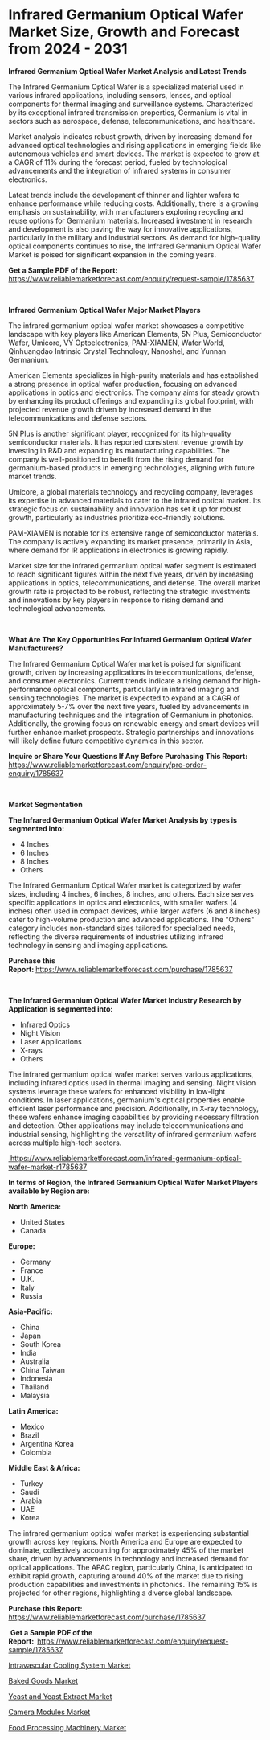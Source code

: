 <p><h1>Infrared Germanium Optical Wafer Market Size, Growth and Forecast from 2024 - 2031</h1></p><p><strong>Infrared Germanium Optical Wafer Market Analysis and Latest Trends</strong></p>
<p><p>The Infrared Germanium Optical Wafer is a specialized material used in various infrared applications, including sensors, lenses, and optical components for thermal imaging and surveillance systems. Characterized by its exceptional infrared transmission properties, Germanium is vital in sectors such as aerospace, defense, telecommunications, and healthcare. </p><p>Market analysis indicates robust growth, driven by increasing demand for advanced optical technologies and rising applications in emerging fields like autonomous vehicles and smart devices. The market is expected to grow at a CAGR of 11% during the forecast period, fueled by technological advancements and the integration of infrared systems in consumer electronics.</p><p>Latest trends include the development of thinner and lighter wafers to enhance performance while reducing costs. Additionally, there is a growing emphasis on sustainability, with manufacturers exploring recycling and reuse options for Germanium materials. Increased investment in research and development is also paving the way for innovative applications, particularly in the military and industrial sectors. As demand for high-quality optical components continues to rise, the Infrared Germanium Optical Wafer Market is poised for significant expansion in the coming years.</p></p>
<p><strong>Get a Sample PDF of the Report:&nbsp;</strong> <a href="https://www.reliablemarketforecast.com/enquiry/request-sample/1785637?utm_campaign=1170&utm_medium=2&utm_source=Github&utm_content=ia&utm_term=18122024&utm_id=infrared-germanium-optical-wafer">https://www.reliablemarketforecast.com/enquiry/request-sample/1785637</a></p>
<p>&nbsp;</p>
<p><strong>Infrared Germanium Optical Wafer Major Market Players</strong></p>
<p><p>The infrared germanium optical wafer market showcases a competitive landscape with key players like American Elements, 5N Plus, Semiconductor Wafer, Umicore, VY Optoelectronics, PAM-XIAMEN, Wafer World, Qinhuangdao Intrinsic Crystal Technology, Nanoshel, and Yunnan Germanium.</p><p>American Elements specializes in high-purity materials and has established a strong presence in optical wafer production, focusing on advanced applications in optics and electronics. The company aims for steady growth by enhancing its product offerings and expanding its global footprint, with projected revenue growth driven by increased demand in the telecommunications and defense sectors.</p><p>5N Plus is another significant player, recognized for its high-quality semiconductor materials. It has reported consistent revenue growth by investing in R&D and expanding its manufacturing capabilities. The company is well-positioned to benefit from the rising demand for germanium-based products in emerging technologies, aligning with future market trends.</p><p>Umicore, a global materials technology and recycling company, leverages its expertise in advanced materials to cater to the infrared optical market. Its strategic focus on sustainability and innovation has set it up for robust growth, particularly as industries prioritize eco-friendly solutions.</p><p>PAM-XIAMEN is notable for its extensive range of semiconductor materials. The company is actively expanding its market presence, primarily in Asia, where demand for IR applications in electronics is growing rapidly.</p><p>Market size for the infrared germanium optical wafer segment is estimated to reach significant figures within the next five years, driven by increasing applications in optics, telecommunications, and defense. The overall market growth rate is projected to be robust, reflecting the strategic investments and innovations by key players in response to rising demand and technological advancements.</p></p>
<p>&nbsp;</p>
<p><strong>What Are The Key Opportunities For Infrared Germanium Optical Wafer Manufacturers?</strong></p>
<p><p>The Infrared Germanium Optical Wafer market is poised for significant growth, driven by increasing applications in telecommunications, defense, and consumer electronics. Current trends indicate a rising demand for high-performance optical components, particularly in infrared imaging and sensing technologies. The market is expected to expand at a CAGR of approximately 5-7% over the next five years, fueled by advancements in manufacturing techniques and the integration of Germanium in photonics. Additionally, the growing focus on renewable energy and smart devices will further enhance market prospects. Strategic partnerships and innovations will likely define future competitive dynamics in this sector.</p></p>
<p><strong>Inquire or Share Your Questions If Any Before Purchasing This Report:</strong> <a href="https://www.reliablemarketforecast.com/enquiry/pre-order-enquiry/1785637?utm_campaign=1170&utm_medium=2&utm_source=Github&utm_content=ia&utm_term=18122024&utm_id=infrared-germanium-optical-wafer">https://www.reliablemarketforecast.com/enquiry/pre-order-enquiry/1785637</a></p>
<p>&nbsp;</p>
<p><strong>Market Segmentation</strong></p>
<p><strong>The Infrared Germanium Optical Wafer Market Analysis by types is segmented into:</strong></p>
<p><ul><li>4 Inches</li><li>6 Inches</li><li>8 Inches</li><li>Others</li></ul></p>
<p><p>The Infrared Germanium Optical Wafer market is categorized by wafer sizes, including 4 inches, 6 inches, 8 inches, and others. Each size serves specific applications in optics and electronics, with smaller wafers (4 inches) often used in compact devices, while larger wafers (6 and 8 inches) cater to high-volume production and advanced applications. The "Others" category includes non-standard sizes tailored for specialized needs, reflecting the diverse requirements of industries utilizing infrared technology in sensing and imaging applications.</p></p>
<p><strong>Purchase this Report:&nbsp;</strong><a href="https://www.reliablemarketforecast.com/purchase/1785637?utm_campaign=1170&utm_medium=2&utm_source=Github&utm_content=ia&utm_term=18122024&utm_id=infrared-germanium-optical-wafer">https://www.reliablemarketforecast.com/purchase/1785637</a></p>
<p>&nbsp;</p>
<p><strong>The Infrared Germanium Optical Wafer Market Industry Research by Application is segmented into:</strong></p>
<p><ul><li>Infrared Optics</li><li>Night Vision</li><li>Laser Applications</li><li>X-rays</li><li>Others</li></ul></p>
<p><p>The infrared germanium optical wafer market serves various applications, including infrared optics used in thermal imaging and sensing. Night vision systems leverage these wafers for enhanced visibility in low-light conditions. In laser applications, germanium's optical properties enable efficient laser performance and precision. Additionally, in X-ray technology, these wafers enhance imaging capabilities by providing necessary filtration and detection. Other applications may include telecommunications and industrial sensing, highlighting the versatility of infrared germanium wafers across multiple high-tech sectors.</p></p>
<p><a href="https://www.reliablemarketforecast.com/infrared-germanium-optical-wafer-market-r1785637?utm_campaign=1170&utm_medium=2&utm_source=Github&utm_content=ia&utm_term=18122024&utm_id=infrared-germanium-optical-wafer">&nbsp;https://www.reliablemarketforecast.com/infrared-germanium-optical-wafer-market-r1785637</a></p>
<p><strong>In terms of Region, the Infrared Germanium Optical Wafer Market Players available by Region are:</strong></p>
<p>
    <p> <strong> North America: </strong>
        <ul>
            <li>United States</li>
            <li>Canada</li>
        </ul>
        </p> 
    <p> <strong> Europe: </strong>
        <ul>
            <li>Germany</li>
            <li>France</li>
            <li>U.K.</li>
            <li>Italy</li>
            <li>Russia</li>
        </ul>
        </p> 
    <p> <strong> Asia-Pacific: </strong>
        <ul>
            <li>China</li>
            <li>Japan</li>
            <li>South Korea</li>
            <li>India</li>
            <li>Australia</li>
            <li>China Taiwan</li>
            <li>Indonesia</li>
            <li>Thailand</li>
            <li>Malaysia</li>
        </ul>
        </p> 
    <p> <strong> Latin America: </strong>
        <ul>
            <li>Mexico</li>
            <li>Brazil</li>
            <li>Argentina Korea</li>
            <li>Colombia</li>
        </ul>
        </p> 
    <p> <strong> Middle East & Africa: </strong>
        <ul>
            <li>Turkey</li>
            <li>Saudi</li>
            <li>Arabia</li>
            <li>UAE</li>
            <li>Korea</li>
        </ul>
    </p>
    </p>
<p><p>The infrared germanium optical wafer market is experiencing substantial growth across key regions. North America and Europe are expected to dominate, collectively accounting for approximately 45% of the market share, driven by advancements in technology and increased demand for optical applications. The APAC region, particularly China, is anticipated to exhibit rapid growth, capturing around 40% of the market due to rising production capabilities and investments in photonics. The remaining 15% is projected for other regions, highlighting a diverse global landscape.</p></p>
<p><strong>Purchase this Report: </strong><a href="https://www.reliablemarketforecast.com/purchase/1785637?utm_campaign=1170&utm_medium=2&utm_source=Github&utm_content=ia&utm_term=18122024&utm_id=infrared-germanium-optical-wafer">https://www.reliablemarketforecast.com/purchase/1785637</a></p>
<p>&nbsp;<strong>Get a Sample PDF of the Report:&nbsp;&nbsp;</strong><a href="https://www.reliablemarketforecast.com/enquiry/request-sample/1785637?utm_campaign=1170&utm_medium=2&utm_source=Github&utm_content=ia&utm_term=18122024&utm_id=infrared-germanium-optical-wafer">https://www.reliablemarketforecast.com/enquiry/request-sample/1785637</a></p>
<p><strong></strong></p>
<p><p><a href="https://www.linkedin.com/pulse/key-trends-opportunities-intravascular-cooling-system-market-b16ef?utm_campaign=1170&utm_medium=2&utm_source=Github&utm_content=ia&utm_term=18122024&utm_id=infrared-germanium-optical-wafer">Intravascular Cooling System Market</a></p><p><a href="https://www.linkedin.com/pulse/baked-goods-market-outlook-2024-2031-comprehensive-size-projected-vvr5e?utm_campaign=1170&utm_medium=2&utm_source=Github&utm_content=ia&utm_term=18122024&utm_id=infrared-germanium-optical-wafer">Baked Goods Market</a></p><p><a href="https://www.linkedin.com/pulse/insights-yeast-extract-market-players-size-geographical-taide?utm_campaign=1170&utm_medium=2&utm_source=Github&utm_content=ia&utm_term=18122024&utm_id=infrared-germanium-optical-wafer">Yeast and Yeast Extract Market</a></p><p><a href="https://www.linkedin.com/pulse/overview-camera-modulesmarket-industryshowing-growth-rate-98-xl1ae?utm_campaign=1170&utm_medium=2&utm_source=Github&utm_content=ia&utm_term=18122024&utm_id=infrared-germanium-optical-wafer">Camera Modules Market</a></p><p><a href="https://www.linkedin.com/pulse/market-insights-food-processing-machinerymarket-trends-2o6ue?utm_campaign=1170&utm_medium=2&utm_source=Github&utm_content=ia&utm_term=18122024&utm_id=infrared-germanium-optical-wafer">Food Processing Machinery Market</a></p></p>
